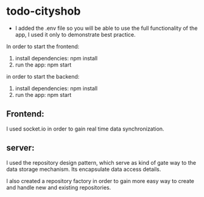 # todo-cityshob

* I added the .env file so you will be able to use the full functionality of the app, I used it only to demonstrate best practice.

In order to start the frontend:

1. install dependencies: npm install
2. run the app: npm start

in order to start the backend:

1. install dependencies: npm install
2. run the app: npm start

## Frontend:

I used socket.io in order to gain real time data synchronization.

## server:

I used the repository design pattern, which serve as kind of gate way to the data storage mechanism.
Its encapsulate data access details.

I also created a repository factory in order to gain more easy way to create and handle new and existing repositories.
